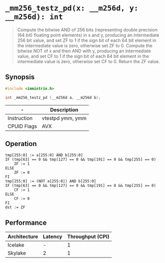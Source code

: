 `_mm256_testz_pd(x: __m256d, y: __m256d): int`
==============================================

> Compute the bitwise AND of 256 bits (representing double precision (64 bit) floating point elements) in x and y, producing an intermediate 256 bit value, and set ZF to 1 if the sign bit of each 64 bit element in the intermediate value is zero, otherwise set ZF to 0. Compute the bitwise NOT of x and then AND with y, producing an intermediate value, and set CF to 1 if the sign bit of each 64 bit element in the intermediate value is zero, otherwise set CF to 0. Return the ZF value.

## Synopsis

```c
#include <immintrin.h>

int _mm256_testz_pd (__m256d a, __m256d b);
```

| -           | Description      |
| ----------- | ---------------- |
| Instruction | vtestpd ymm, ymm |
| CPUID Flags | AVX              |

## Operation

```
tmp[255:0] := a[255:0] AND b[255:0]
IF (tmp[63] == 0 && tmp[127] == 0 && tmp[191] == 0 && tmp[255] == 0)
	ZF := 1
ELSE
	ZF := 0
FI
tmp[255:0] := (NOT a[255:0]) AND b[255:0]
IF (tmp[63] == 0 && tmp[127] == 0 && tmp[191] == 0 && tmp[255] == 0)
	CF := 1
ELSE
	CF := 0
FI
dst := ZF
```

## Performance

| Architecture | Latency | Throughput (CPI) |
| ------------ | ------- | ---------------- |
| Icelake      | -       | 1                |
| Skylake      | 2       | 1                |
